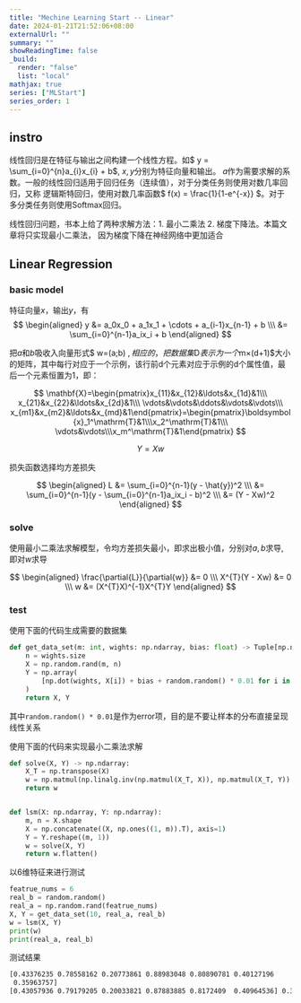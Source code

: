 ```yaml
---
title: "Mechine Learning Start -- Linear"
date: 2024-01-21T21:52:06+08:00
externalUrl: ""
summary: ""
showReadingTime: false
_build:
  render: "false"
  list: "local"
mathjax: true
series: ["MLStart"]
series_order: 1
---
```


## instro

线性回归是在特征与输出之间构建一个线性方程。如$ y = \sum_{i=0}^{n}a_{i}x_{i} + b$, $x, y$分别为特征向量和输出。
$a$作为需要求解的系数。一般的线性回归适用于回归任务（连续值），对于分类任务则使用对数几率回归，又称
逻辑斯特回归，使用对数几率函数$ f(x) = \frac{1}{1-e^{-x}} $。对于多分类任务则使用Softmax回归。

线性回归问题，书本上给了两种求解方法：1. 最小二乘法 2. 梯度下降法。本篇文章将只实现最小二乘法，
因为梯度下降在神经网络中更加适合

## Linear Regression

### basic model

特征向量$x$，输出$y$，有
$$
\begin{aligned}
y &= a_0x_0 + a_1x_1 + \cdots + a_{i-1}x_{n-1} + b \\\
  &= \sum_{i=0}^{n-1}a_ix_i + b
\end{aligned}
$$

把$a$和$b$吸收入向量形式$ w=(a;b) $, 相应的，把数据集$D$表示为一个$m×(d+1)$大小的矩阵，其中每行对应于一个示例，该行前d个元素对应于示例的d个属性值，最后一个元素恒置为1，即：

$$
\mathbf{X}=\begin{pmatrix}x_{11}&x_{12}&\ldots&x_{1d}&1\\\
x_{21}&x_{22}&\ldots&x_{2d}&1\\\
\vdots&\vdots&\ddots&\vdots&\vdots\\\
x_{m1}&x_{m2}&\ldots&x_{md}&1\end{pmatrix}=\begin{pmatrix}\boldsymbol{x}_1^\mathrm{T}&1\\\x_2^\mathrm{T}&1\\\ \vdots&\vdots\\\x_m^\mathrm{T}&1\end{pmatrix}
$$

$$
Y = Xw
$$

损失函数选择均方差损失

$$
\begin{aligned}
L &= \sum_{i=0}^{n-1}(y - \hat{y})^2 \\\
     &= \sum_{i=0}^{n-1}(y - \sum_{i=0}^{n-1}a_ix_i - b)^2 \\\
     &= (Y - Xw)^2
\end{aligned}
$$

### solve

使用最小二乘法求解模型，令均方差损失最小，即求出极小值，分别对$a,b$求导, 即对$w$求导

$$
\begin{aligned}
\frac{\partial{L}}{\partial{w}} &= 0 \\\
X^{T}(Y - Xw) &= 0 \\\
w &= (X^{T}X)^{-1}X^{T}Y
\end{aligned}
$$

### test

使用下面的代码生成需要的数据集

```python
def get_data_set(m: int, wights: np.ndarray, bias: float) -> Tuple[np.ndarray, ...]:
    n = wights.size
    X = np.random.rand(m, n)
    Y = np.array(
        [np.dot(wights, X[i]) + bias + random.random() * 0.01 for i in range(m)]
    )
    return X, Y

```

其中`random.random() * 0.01`是作为error项，目的是不要让样本的分布直接呈现线性关系

使用下面的代码来实现最小二乘法求解
```python
def solve(X, Y) -> np.ndarray:
    X_T = np.transpose(X)
    w = np.matmul(np.linalg.inv(np.matmul(X_T, X)), np.matmul(X_T, Y))
    return w


def lsm(X: np.ndarray, Y: np.ndarray):
    m, n = X.shape
    X = np.concatenate((X, np.ones((1, m)).T), axis=1)
    Y = Y.reshape((m, 1))
    w = solve(X, Y)
    return w.flatten()
```

以6维特征来进行测试
```python
featrue_nums = 6
real_b = random.random()
real_a = np.random.rand(featrue_nums)
X, Y = get_data_set(10, real_a, real_b)
w = lsm(X, Y)
print(w)
print(real_a, real_b)
```

测试结果
```bash
[0.43376235 0.78558162 0.20773861 0.88983048 0.80890781 0.40127196
 0.35963757]
[0.43057936 0.79179205 0.20033821 0.87883885 0.8172409  0.40964536] 0.35893656235086113
```

